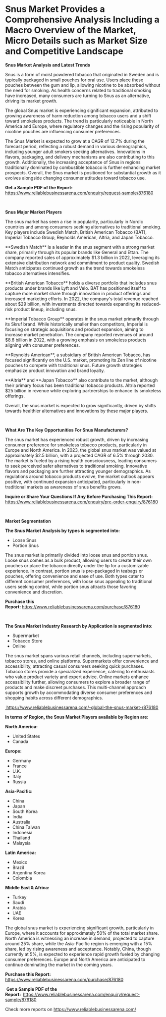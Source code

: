 <p><h1>Snus Market Provides a Comprehensive Analysis Including a Macro Overview of the Market, Micro Details such as Market Size and Competitive Landscape</h1></p><p><strong>Snus Market Analysis and Latest Trends</strong></p>
<p><p>Snus is a form of moist powdered tobacco that originated in Sweden and is typically packaged in small pouches for oral use. Users place these pouches between the gum and lip, allowing nicotine to be absorbed without the need for smoking. As health concerns related to traditional smoking have increased, many consumers are turning to Snus as an alternative, driving its market growth.</p><p>The global Snus market is experiencing significant expansion, attributed to growing awareness of harm reduction among tobacco users and a shift toward smokeless products. The trend is particularly noticeable in North America and Europe, where regulatory changes and the rising popularity of nicotine pouches are influencing consumer preferences.</p><p>The Snus Market is expected to grow at a CAGR of 12.7% during the forecast period, reflecting a robust demand in various demographics, including younger adult smokers seeking alternatives. Innovations in flavors, packaging, and delivery mechanisms are also contributing to this growth. Additionally, the increasing acceptance of Snus in regions traditionally dominated by combustible tobacco is further enhancing market prospects. Overall, the Snus market is positioned for substantial growth as it evolves alongside changing consumer attitudes toward tobacco use.</p></p>
<p><strong>Get a Sample PDF of the Report:&nbsp;</strong> <a href="https://www.reliablebusinessarena.com/enquiry/request-sample/876180?utm_campaign=3021&utm_medium=2&utm_source=Github&utm_content=ia&utm_term=21032025&utm_id=snus">https://www.reliablebusinessarena.com/enquiry/request-sample/876180</a></p>
<p>&nbsp;</p>
<p><strong>Snus Major Market Players</strong></p>
<p><p>The snus market has seen a rise in popularity, particularly in Nordic countries and among consumers seeking alternatives to traditional smoking. Key players include Swedish Match, British American Tobacco (BAT), Imperial Tobacco Group, Reynolds American, Altria, and Japan Tobacco.</p><p>**Swedish Match** is a leader in the snus segment with a strong market share, primarily through its popular brands like General and Ettan. The company reported sales of approximately $1.3 billion in 2022, leveraging its extensive distribution network and commitment to product quality. Swedish Match anticipates continued growth as the trend towards smokeless tobacco alternatives intensifies.</p><p>**British American Tobacco** holds a diverse portfolio that includes snus products under brands like Lyft and Velo. BAT has positioned itself to capture more market share through innovation in product offerings and increased marketing efforts. In 2022, the company's total revenue reached about $29 billion, with investments directed towards expanding its reduced-risk product lineup, including snus.</p><p>**Imperial Tobacco Group** operates in the snus market primarily through its Skruf brand. While historically smaller than competitors, Imperial is focusing on strategic acquisitions and product expansion, aiming to increase market penetration. The company reported revenues of around $8.6 billion in 2022, with a growing emphasis on smokeless products aligning with consumer preferences.</p><p>**Reynolds American**, a subsidiary of British American Tobacco, has focused significantly on the U.S. market, promoting its Zen line of nicotine pouches to compete with traditional snus. Future growth strategies emphasize product innovation and brand loyalty.</p><p>**Altria** and **Japan Tobacco** also contribute to the market, although their primary focus has been traditional tobacco products. Altria reported $25 billion in revenue while exploring partnerships to enhance its smokeless offerings.</p><p>Overall, the snus market is expected to grow significantly, driven by shifts towards healthier alternatives and innovations by these major players.</p></p>
<p>&nbsp;</p>
<p><strong>What Are The Key Opportunities For Snus Manufacturers?</strong></p>
<p><p>The snus market has experienced robust growth, driven by increasing consumer preference for smokeless tobacco products, particularly in Europe and North America. In 2023, the global snus market was valued at approximately $2.5 billion, with a projected CAGR of 6.5% through 2030. The market is fueled by a rising health consciousness, leading consumers to seek perceived safer alternatives to traditional smoking. Innovative flavors and packaging are further attracting younger demographics. As regulations around tobacco products evolve, the market outlook appears positive, with continued expansion anticipated, particularly in non-traditional markets as awareness of snus benefits grows.</p></p>
<p><strong>Inquire or Share Your Questions If Any Before Purchasing This Report:</strong> <a href="https://www.reliablebusinessarena.com/enquiry/pre-order-enquiry/876180?utm_campaign=3021&utm_medium=2&utm_source=Github&utm_content=ia&utm_term=21032025&utm_id=snus">https://www.reliablebusinessarena.com/enquiry/pre-order-enquiry/876180</a></p>
<p>&nbsp;</p>
<p><strong>Market Segmentation</strong></p>
<p><strong>The Snus Market Analysis by types is segmented into:</strong></p>
<p><ul><li>Loose Snus</li><li>Portion Snus</li></ul></p>
<p><p>The snus market is primarily divided into loose snus and portion snus. Loose snus comes as a bulk product, allowing users to create their own pouches or place the tobacco directly under the lip for a customizable experience. In contrast, portion snus is pre-packaged in teabags or pouches, offering convenience and ease of use. Both types cater to different consumer preferences, with loose snus appealing to traditional users seeking control, while portion snus attracts those favoring convenience and discretion.</p></p>
<p><strong>Purchase this Report:&nbsp;</strong><a href="https://www.reliablebusinessarena.com/purchase/876180?utm_campaign=3021&utm_medium=2&utm_source=Github&utm_content=ia&utm_term=21032025&utm_id=snus">https://www.reliablebusinessarena.com/purchase/876180</a></p>
<p>&nbsp;</p>
<p><strong>The Snus Market Industry Research by Application is segmented into:</strong></p>
<p><ul><li>Supermarket</li><li>Tobacco Store</li><li>Online</li></ul></p>
<p><p>The snus market spans various retail channels, including supermarkets, tobacco stores, and online platforms. Supermarkets offer convenience and accessibility, attracting casual consumers seeking quick purchases. Tobacco stores provide a specialized experience, catering to enthusiasts who value product variety and expert advice. Online markets enhance accessibility further, allowing consumers to explore a broader range of products and make discreet purchases. This multi-channel approach supports growth by accommodating diverse consumer preferences and shopping habits across different demographics.</p></p>
<p><a href="https://www.reliablebusinessarena.com/-global-the-snus-market-r876180?utm_campaign=3021&utm_medium=2&utm_source=Github&utm_content=ia&utm_term=21032025&utm_id=snus">&nbsp;https://www.reliablebusinessarena.com/-global-the-snus-market-r876180</a></p>
<p><strong>In terms of Region, the Snus Market Players available by Region are:</strong></p>
<p>
    <p> <strong> North America: </strong>
        <ul>
            <li>United States</li>
            <li>Canada</li>
        </ul>
        </p> 
    <p> <strong> Europe: </strong>
        <ul>
            <li>Germany</li>
            <li>France</li>
            <li>U.K.</li>
            <li>Italy</li>
            <li>Russia</li>
        </ul>
        </p> 
    <p> <strong> Asia-Pacific: </strong>
        <ul>
            <li>China</li>
            <li>Japan</li>
            <li>South Korea</li>
            <li>India</li>
            <li>Australia</li>
            <li>China Taiwan</li>
            <li>Indonesia</li>
            <li>Thailand</li>
            <li>Malaysia</li>
        </ul>
        </p> 
    <p> <strong> Latin America: </strong>
        <ul>
            <li>Mexico</li>
            <li>Brazil</li>
            <li>Argentina Korea</li>
            <li>Colombia</li>
        </ul>
        </p> 
    <p> <strong> Middle East & Africa: </strong>
        <ul>
            <li>Turkey</li>
            <li>Saudi</li>
            <li>Arabia</li>
            <li>UAE</li>
            <li>Korea</li>
        </ul>
    </p>
    </p>
<p><p>The global snus market is experiencing significant growth, particularly in Europe, where it accounts for approximately 50% of the total market share. North America is witnessing an increase in demand, projected to capture around 25% share, while the Asia-Pacific region is emerging with a 15% share, led by rising awareness and acceptance. Notably, China, though currently at 5%, is expected to experience rapid growth fueled by changing consumer preferences. Europe and North America are anticipated to continue dominating the market in the coming years.</p></p>
<p><strong>Purchase this Report: </strong><a href="https://www.reliablebusinessarena.com/purchase/876180?utm_campaign=3021&utm_medium=2&utm_source=Github&utm_content=ia&utm_term=21032025&utm_id=snus">https://www.reliablebusinessarena.com/purchase/876180</a></p>
<p>&nbsp;<strong>Get a Sample PDF of the Report:&nbsp;&nbsp;</strong><a href="https://www.reliablebusinessarena.com/enquiry/request-sample/876180?utm_campaign=3021&utm_medium=2&utm_source=Github&utm_content=ia&utm_term=21032025&utm_id=snus">https://www.reliablebusinessarena.com/enquiry/request-sample/876180</a></p>
<p><strong></strong></p>
<p>Check more reports on <a href="https://www.reliablebusinessarena.com/?utm_campaign=3021&utm_medium=2&utm_source=Github&utm_content=ia&utm_term=21032025&utm_id=snus">https://www.reliablebusinessarena.com/</a></p>